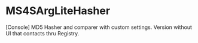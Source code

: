 # MS4SArgLiteHasher
[Console] MD5 Hasher and comparer with custom settings. Version without UI that contacts thru Registry.
